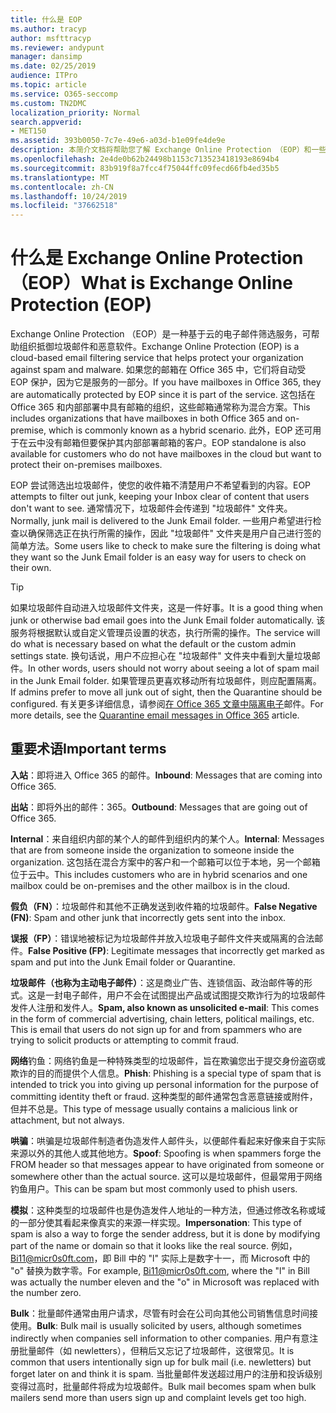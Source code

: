 ```yaml
---
title: 什么是 EOP
ms.author: tracyp
author: msfttracyp
ms.reviewer: andypunt
manager: dansimp
ms.date: 02/25/2019
audience: ITPro
ms.topic: article
ms.service: O365-seccomp
ms.custom: TN2DMC
localization_priority: Normal
search.appverid:
- MET150
ms.assetid: 393b0050-7c7e-49e6-a03d-b1e09fe4de9e
description: 本简介文档将帮助您了解 Exchange Online Protection （EOP）和一些重要的术语。 这适用于保护 Exchange Online 云托管邮箱的 Office 365 客户和保护本地邮箱（如 Exchange Server 2016）的 EOP 独立客户。
ms.openlocfilehash: 2e4de0b62b24498b1153c713523418193e8694b4
ms.sourcegitcommit: 83b919f8a7fcc4f75044ffc09fecd66fb4ed35b5
ms.translationtype: MT
ms.contentlocale: zh-CN
ms.lasthandoff: 10/24/2019
ms.locfileid: "37662518"
---
```

# <a name="what-is-exchange-online-protection-eop"></a><span data-ttu-id="63660-104">什么是 Exchange Online Protection （EOP）</span><span class="sxs-lookup"><span data-stu-id="63660-104">What is Exchange Online Protection (EOP)</span></span>

<span data-ttu-id="63660-105">Exchange Online Protection （EOP）是一种基于云的电子邮件筛选服务，可帮助组织抵御垃圾邮件和恶意软件。</span><span class="sxs-lookup"><span data-stu-id="63660-105">Exchange Online Protection (EOP) is a cloud-based email filtering service that helps protect your organization against spam and malware.</span></span> <span data-ttu-id="63660-106">如果您的邮箱在 Office 365 中，它们将自动受 EOP 保护，因为它是服务的一部分。</span><span class="sxs-lookup"><span data-stu-id="63660-106">If you have mailboxes in Office 365, they are automatically protected by EOP since it is part of the service.</span></span> <span data-ttu-id="63660-107">这包括在 Office 365 和内部部署中具有邮箱的组织，这些邮箱通常称为混合方案。</span><span class="sxs-lookup"><span data-stu-id="63660-107">This includes organizations that have mailboxes in both Office 365 and on-premise, which is commonly known as a hybrid scenario.</span></span> <span data-ttu-id="63660-108">此外，EOP 还可用于在云中没有邮箱但要保护其内部部署邮箱的客户。</span><span class="sxs-lookup"><span data-stu-id="63660-108">EOP standalone is also available for customers who do not have mailboxes in the cloud but want to protect their on-premises mailboxes.</span></span>

<span data-ttu-id="63660-109">EOP 尝试筛选出垃圾邮件，使您的收件箱不清楚用户不希望看到的内容。</span><span class="sxs-lookup"><span data-stu-id="63660-109">EOP attempts to filter out junk, keeping your Inbox clear of content that users don't want to see.</span></span> <span data-ttu-id="63660-110">通常情况下，垃圾邮件会传递到 "垃圾邮件" 文件夹。</span><span class="sxs-lookup"><span data-stu-id="63660-110">Normally, junk mail is delivered to the Junk Email folder.</span></span> <span data-ttu-id="63660-111">一些用户希望进行检查以确保筛选正在执行所需的操作，因此 "垃圾邮件" 文件夹是用户自己进行签的简单方法。</span><span class="sxs-lookup"><span data-stu-id="63660-111">Some users like to check to make sure the filtering is doing what they want so the Junk Email folder is an easy way for users to check on their own.</span></span>  

> [!TIP]
> <span data-ttu-id="63660-112">如果垃圾邮件自动进入垃圾邮件文件夹，这是一件好事。</span><span class="sxs-lookup"><span data-stu-id="63660-112">It is a good thing when junk or otherwise bad email goes into the Junk Email folder automatically.</span></span> <span data-ttu-id="63660-113">该服务将根据默认或自定义管理员设置的状态，执行所需的操作。</span><span class="sxs-lookup"><span data-stu-id="63660-113">The service will do what is necessary based on what the default or the custom admin settings state.</span></span> <span data-ttu-id="63660-114">换句话说，用户不应担心在 "垃圾邮件" 文件夹中看到大量垃圾邮件。</span><span class="sxs-lookup"><span data-stu-id="63660-114">In other words, users should not worry about seeing a lot of spam mail in the Junk Email folder.</span></span> <span data-ttu-id="63660-115">如果管理员更喜欢移动所有垃圾邮件，则应配置隔离。</span><span class="sxs-lookup"><span data-stu-id="63660-115">If admins prefer to move all junk out of sight, then the Quarantine should be configured.</span></span> <span data-ttu-id="63660-116">有关更多详细信息，请参阅[在 Office 365 文章中隔离电子](quarantine-email-messages.md)邮件。</span><span class="sxs-lookup"><span data-stu-id="63660-116">For more details, see the [Quarantine email messages in Office 365](quarantine-email-messages.md) article.</span></span>

## <a name="important-terms"></a><span data-ttu-id="63660-117">重要术语</span><span class="sxs-lookup"><span data-stu-id="63660-117">Important terms</span></span>

<span data-ttu-id="63660-118">**入站**：即将进入 Office 365 的邮件。</span><span class="sxs-lookup"><span data-stu-id="63660-118">**Inbound**: Messages that are coming into Office 365.</span></span>

<span data-ttu-id="63660-119">**出站**：即将外出的邮件：365。</span><span class="sxs-lookup"><span data-stu-id="63660-119">**Outbound**: Messages that are going out of Office 365.</span></span>

<span data-ttu-id="63660-120">**Internal**：来自组织内部的某个人的邮件到组织内的某个人。</span><span class="sxs-lookup"><span data-stu-id="63660-120">**Internal**: Messages that are from someone inside the organization to someone inside the organization.</span></span> <span data-ttu-id="63660-121">这包括在混合方案中的客户和一个邮箱可以位于本地，另一个邮箱位于云中。</span><span class="sxs-lookup"><span data-stu-id="63660-121">This includes customers who are in hybrid scenarios and one mailbox could be on-premises and the other mailbox is in the cloud.</span></span>

<span data-ttu-id="63660-122">**假负（FN）**：垃圾邮件和其他不正确发送到收件箱的垃圾邮件。</span><span class="sxs-lookup"><span data-stu-id="63660-122">**False Negative (FN)**: Spam and other junk that incorrectly gets sent into the inbox.</span></span>

<span data-ttu-id="63660-123">**误报（FP）**：错误地被标记为垃圾邮件并放入垃圾电子邮件文件夹或隔离的合法邮件。</span><span class="sxs-lookup"><span data-stu-id="63660-123">**False Positive (FP)**: Legitimate messages that incorrectly get marked as spam and put into the Junk Email folder or Quarantine.</span></span>

<span data-ttu-id="63660-124">**垃圾邮件（也称为主动电子邮件）**：这是商业广告、连锁信函、政治邮件等的形式。这是一封电子邮件，用户不会在试图提出产品或试图提交欺诈行为的垃圾邮件发件人注册和发件人。</span><span class="sxs-lookup"><span data-stu-id="63660-124">**Spam, also known as unsolicited e-mail**: This comes in the form of commercial advertising, chain letters, political mailings, etc. This is email that users do not sign up for and from spammers who are trying to solicit products or attempting to commit fraud.</span></span>

<span data-ttu-id="63660-125">**网络**钓鱼：网络钓鱼是一种特殊类型的垃圾邮件，旨在欺骗您出于提交身份盗窃或欺诈的目的而提供个人信息。</span><span class="sxs-lookup"><span data-stu-id="63660-125">**Phish**: Phishing is a special type of spam that is intended to trick you into giving up personal information for the purpose of committing identity theft or fraud.</span></span> <span data-ttu-id="63660-126">这种类型的邮件通常包含恶意链接或附件，但并不总是。</span><span class="sxs-lookup"><span data-stu-id="63660-126">This type of message usually contains a malicious link or attachment, but not always.</span></span>

<span data-ttu-id="63660-127">**哄骗**：哄骗是垃圾邮件制造者伪造发件人邮件头，以便邮件看起来好像来自于实际来源以外的其他人或其他地方。</span><span class="sxs-lookup"><span data-stu-id="63660-127">**Spoof**: Spoofing is when spammers forge the FROM header so that messages appear to have originated from someone or somewhere other than the actual source.</span></span> <span data-ttu-id="63660-128">这可以是垃圾邮件，但最常用于网络钓鱼用户。</span><span class="sxs-lookup"><span data-stu-id="63660-128">This can be spam but most commonly used to phish users.</span></span>

<span data-ttu-id="63660-129">**模拟**：这种类型的垃圾邮件也是伪造发件人地址的一种方法，但通过修改名称或域的一部分使其看起来像真实的来源一样实现。</span><span class="sxs-lookup"><span data-stu-id="63660-129">**Impersonation**: This type of spam is also a way to forge the sender address, but it is done by modifying part of the name or domain so that it looks like the real source.</span></span> <span data-ttu-id="63660-130">例如，Bi11@micr0s0ft.com，即 Bill 中的 "l" 实际上是数字十一，而 Microsoft 中的 "o" 替换为数字零。</span><span class="sxs-lookup"><span data-stu-id="63660-130">For example, Bi11@micr0s0ft.com, where the "l" in Bill was actually the number eleven and the "o" in Microsoft was replaced with the number zero.</span></span>

<span data-ttu-id="63660-131">**Bulk**：批量邮件通常由用户请求，尽管有时会在公司向其他公司销售信息时间接使用。</span><span class="sxs-lookup"><span data-stu-id="63660-131">**Bulk**: Bulk mail is usually solicited by users, although sometimes indirectly when companies sell information to other companies.</span></span> <span data-ttu-id="63660-132">用户有意注册批量邮件（如 newletters），但稍后又忘记了垃圾邮件，这很常见。</span><span class="sxs-lookup"><span data-stu-id="63660-132">It is common that users intentionally sign up for bulk mail (i.e. newletters) but forget later on and think it is spam.</span></span> <span data-ttu-id="63660-133">当批量邮件发送超过用户的注册和投诉级别变得过高时，批量邮件将成为垃圾邮件。</span><span class="sxs-lookup"><span data-stu-id="63660-133">Bulk mail becomes spam when bulk mailers send more than users sign up and complaint levels get too high.</span></span>
